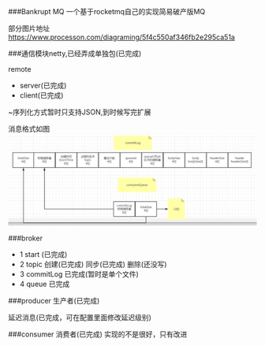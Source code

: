 ###Bankrupt MQ
一个基于rocketmq自己的实现简易破产版MQ

部分图片地址
https://www.processon.com/diagraming/5f4c550af346fb2e295ca51a


###通信模块netty,已经弄成单独包(已完成)


remote
- server(已完成)
- client(已完成)

~序列化方式暂时只支持JSON,到时候写完扩展

消息格式如图
![img_1.png](img_1.png)


###broker
- 1 start (已完成)
- 2 topic 创建(已完成) 同步(已完成) 删除(还没写)
- 3 commitLog 已完成(暂时是单个文件)
- 4 queue 已完成

###producer
生产者(已完成)

延迟消息(已完成，可在配置里面修改延迟级别)

###consumer
消费者(已完成) 实现的不是很好，只有改进